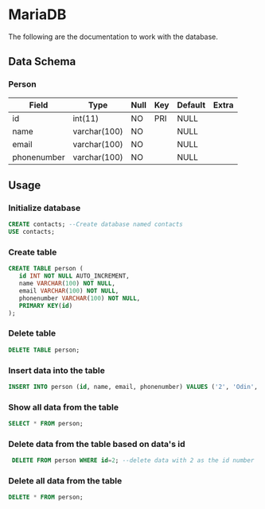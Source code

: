 # MariaDB

The following are the documentation to work with the database.

## Data Schema

### Person

| Field       | Type         | Null | Key | Default | Extra |
| ----------- | ------------ | ---- | --- | ------- | ----- |
| id          | int(11)      | NO   | PRI | NULL    |       |
| name        | varchar(100) | NO   |     | NULL    |       |
| email       | varchar(100) | NO   |     | NULL    |       |
| phonenumber | varchar(100) | NO   |     | NULL    |       |

## Usage

### Initialize database

```sql
CREATE contacts; --Create database named contacts
USE contacts;
```

### Create table

```sql
CREATE TABLE person (
   id INT NOT NULL AUTO_INCREMENT,
   name VARCHAR(100) NOT NULL,
   email VARCHAR(100) NOT NULL,
   phonenumber VARCHAR(100) NOT NULL,
   PRIMARY KEY(id)
);
```

### Delete table

```sql
DELETE TABLE person;
```

### Insert data into the table

```sql
INSERT INTO person (id, name, email, phonenumber) VALUES ('2', 'Odin', 'odin@asgard.com', '+00 231 1242 21');
```

### Show all data from the table

```sql
SELECT * FROM person;
```

### Delete data from the table based on data's id

```sql
 DELETE FROM person WHERE id=2; --delete data with 2 as the id number
```

### Delete all data from the table

```sql
DELETE * FROM person;
```
